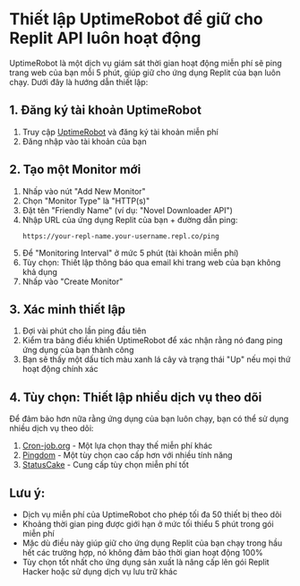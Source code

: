 # Thiết lập UptimeRobot để giữ cho Replit API luôn hoạt động

UptimeRobot là một dịch vụ giám sát thời gian hoạt động miễn phí sẽ ping trang web của bạn mỗi 5 phút, giúp giữ cho ứng dụng Replit của bạn luôn chạy. Dưới đây là hướng dẫn thiết lập:

## 1. Đăng ký tài khoản UptimeRobot

1. Truy cập [UptimeRobot](https://uptimerobot.com/) và đăng ký tài khoản miễn phí
2. Đăng nhập vào tài khoản của bạn

## 2. Tạo một Monitor mới

1. Nhấp vào nút "Add New Monitor"
2. Chọn "Monitor Type" là "HTTP(s)"
3. Đặt tên "Friendly Name" (ví dụ: "Novel Downloader API")
4. Nhập URL của ứng dụng Replit của bạn + đường dẫn ping:
   ```
   https://your-repl-name.your-username.repl.co/ping
   ```
5. Để "Monitoring Interval" ở mức 5 phút (tài khoản miễn phí)
6. Tùy chọn: Thiết lập thông báo qua email khi trang web của bạn không khả dụng
7. Nhấp vào "Create Monitor"

## 3. Xác minh thiết lập

1. Đợi vài phút cho lần ping đầu tiên
2. Kiểm tra bảng điều khiển UptimeRobot để xác nhận rằng nó đang ping ứng dụng của bạn thành công
3. Bạn sẽ thấy một dấu tích màu xanh lá cây và trạng thái "Up" nếu mọi thứ hoạt động chính xác

## 4. Tùy chọn: Thiết lập nhiều dịch vụ theo dõi

Để đảm bảo hơn nữa rằng ứng dụng của bạn luôn chạy, bạn có thể sử dụng nhiều dịch vụ theo dõi:

1. [Cron-job.org](https://cron-job.org/) - Một lựa chọn thay thế miễn phí khác
2. [Pingdom](https://www.pingdom.com/) - Một tùy chọn cao cấp hơn với nhiều tính năng
3. [StatusCake](https://www.statuscake.com/) - Cung cấp tùy chọn miễn phí tốt

## Lưu ý:

- Dịch vụ miễn phí của UptimeRobot cho phép tối đa 50 thiết bị theo dõi
- Khoảng thời gian ping được giới hạn ở mức tối thiểu 5 phút trong gói miễn phí
- Mặc dù điều này giúp giữ cho ứng dụng Replit của bạn chạy trong hầu hết các trường hợp, nó không đảm bảo thời gian hoạt động 100%
- Tùy chọn tốt nhất cho ứng dụng sản xuất là nâng cấp lên gói Replit Hacker hoặc sử dụng dịch vụ lưu trữ khác